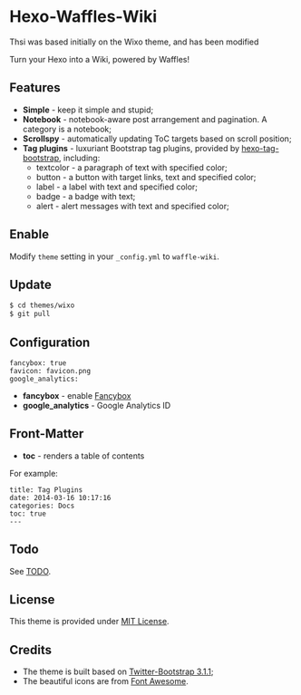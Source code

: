 Hexo-Waffles-Wiki
===

Thsi was based initially on the Wixo theme, and has been modified

Turn your Hexo into a Wiki, powered by Waffles!


## Features ##

* **Simple** - keep it simple and stupid;
* **Notebook** - notebook-aware post arrangement and pagination. A category is a notebook;
* **Scrollspy** - automatically updating ToC targets based on scroll position;
* **Tag plugins** - luxuriant Bootstrap tag plugins, provided by [hexo-tag-bootstrap](https://github.com/wzpan/hexo-tag-bootstrap), including:
  - textcolor - a paragraph of text with specified color;
  - button - a button with target links, text and specified color;
  - label - a label with text and specified color;
  - badge - a badge with text;
  - alert - alert messages with text and specified color;



## Enable ##

Modify `theme` setting in your `_config.yml` to `waffle-wiki`.

## Update ##

``` sh
$ cd themes/wixo
$ git pull
```

## Configuration ##

```
fancybox: true
favicon: favicon.png
google_analytics:
```

* **fancybox** - enable [Fancybox](http://fancyapps.com/fancybox/)
* **google_analytics** - Google Analytics ID

## Front-Matter ##

* **toc** - renders a table of contents

For example:

```
title: Tag Plugins
date: 2014-03-16 10:17:16
categories: Docs
toc: true
---
```

## Todo ##

See [TODO](https://github.com/wzpan/hexo-theme-wixo/wiki/TODO).

## License ##

This theme is provided under [MIT License](http://opensource.org/licenses/MIT).

## Credits ##

* The theme is built based on [Twitter-Bootstrap 3.1.1](getbootstrap.com/3.1.1/);
* The beautiful icons are from [Font Awesome](http://fortawesome.github.io/Font-Awesome/icons/).
